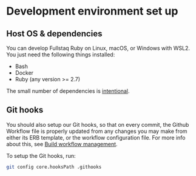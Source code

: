 # Development environment set up

## Host OS & dependencies

You can develop Fullstaq Ruby on Linux, macOS, or Windows with WSL2. You just need the following things installed:

 * Bash
 * Docker
 * Ruby (any version >= 2.7)

The small number of dependencies is [intentional](minimal-dependencies-principle.md).

## Git hooks

You should also setup our Git hooks, so that on every commit, the Github Workflow file is properly updated from any changes you may make from either its ERB template, or the workflow configuration file. For more info about this, see [Build workflow management](build-workflow-management.md).

To setup the Git hooks, run:

~~~bash
git config core.hooksPath .githooks
~~~
